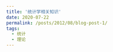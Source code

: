 ```yaml
---
title: '统计学相关知识'
date: 2020-07-22
permalink: /posts/2012/08/blog-post-1/
tags:
  - 统计
  - 理论
---
```


